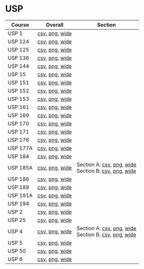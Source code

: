 # USP

| Course | Overall | Section |
| ------ | ------- | ------- |
| USP 1 | [csv](https://github.com/UCSD-Historical-Enrollment-Data/2022Fall/blob/main/overall/USP%201.csv), [png](https://raw.githubusercontent.com/UCSD-Historical-Enrollment-Data/2022Fall/main/plot_overall/USP%201.png), [wide](https://raw.githubusercontent.com/UCSD-Historical-Enrollment-Data/2022Fall/main/plot_overall_wide/USP%201.png) |  |
| USP 124 | [csv](https://github.com/UCSD-Historical-Enrollment-Data/2022Fall/blob/main/overall/USP%20124.csv), [png](https://raw.githubusercontent.com/UCSD-Historical-Enrollment-Data/2022Fall/main/plot_overall/USP%20124.png), [wide](https://raw.githubusercontent.com/UCSD-Historical-Enrollment-Data/2022Fall/main/plot_overall_wide/USP%20124.png) |  |
| USP 125 | [csv](https://github.com/UCSD-Historical-Enrollment-Data/2022Fall/blob/main/overall/USP%20125.csv), [png](https://raw.githubusercontent.com/UCSD-Historical-Enrollment-Data/2022Fall/main/plot_overall/USP%20125.png), [wide](https://raw.githubusercontent.com/UCSD-Historical-Enrollment-Data/2022Fall/main/plot_overall_wide/USP%20125.png) |  |
| USP 136 | [csv](https://github.com/UCSD-Historical-Enrollment-Data/2022Fall/blob/main/overall/USP%20136.csv), [png](https://raw.githubusercontent.com/UCSD-Historical-Enrollment-Data/2022Fall/main/plot_overall/USP%20136.png), [wide](https://raw.githubusercontent.com/UCSD-Historical-Enrollment-Data/2022Fall/main/plot_overall_wide/USP%20136.png) |  |
| USP 144 | [csv](https://github.com/UCSD-Historical-Enrollment-Data/2022Fall/blob/main/overall/USP%20144.csv), [png](https://raw.githubusercontent.com/UCSD-Historical-Enrollment-Data/2022Fall/main/plot_overall/USP%20144.png), [wide](https://raw.githubusercontent.com/UCSD-Historical-Enrollment-Data/2022Fall/main/plot_overall_wide/USP%20144.png) |  |
| USP 15 | [csv](https://github.com/UCSD-Historical-Enrollment-Data/2022Fall/blob/main/overall/USP%2015.csv), [png](https://raw.githubusercontent.com/UCSD-Historical-Enrollment-Data/2022Fall/main/plot_overall/USP%2015.png), [wide](https://raw.githubusercontent.com/UCSD-Historical-Enrollment-Data/2022Fall/main/plot_overall_wide/USP%2015.png) |  |
| USP 151 | [csv](https://github.com/UCSD-Historical-Enrollment-Data/2022Fall/blob/main/overall/USP%20151.csv), [png](https://raw.githubusercontent.com/UCSD-Historical-Enrollment-Data/2022Fall/main/plot_overall/USP%20151.png), [wide](https://raw.githubusercontent.com/UCSD-Historical-Enrollment-Data/2022Fall/main/plot_overall_wide/USP%20151.png) |  |
| USP 152 | [csv](https://github.com/UCSD-Historical-Enrollment-Data/2022Fall/blob/main/overall/USP%20152.csv), [png](https://raw.githubusercontent.com/UCSD-Historical-Enrollment-Data/2022Fall/main/plot_overall/USP%20152.png), [wide](https://raw.githubusercontent.com/UCSD-Historical-Enrollment-Data/2022Fall/main/plot_overall_wide/USP%20152.png) |  |
| USP 153 | [csv](https://github.com/UCSD-Historical-Enrollment-Data/2022Fall/blob/main/overall/USP%20153.csv), [png](https://raw.githubusercontent.com/UCSD-Historical-Enrollment-Data/2022Fall/main/plot_overall/USP%20153.png), [wide](https://raw.githubusercontent.com/UCSD-Historical-Enrollment-Data/2022Fall/main/plot_overall_wide/USP%20153.png) |  |
| USP 161 | [csv](https://github.com/UCSD-Historical-Enrollment-Data/2022Fall/blob/main/overall/USP%20161.csv), [png](https://raw.githubusercontent.com/UCSD-Historical-Enrollment-Data/2022Fall/main/plot_overall/USP%20161.png), [wide](https://raw.githubusercontent.com/UCSD-Historical-Enrollment-Data/2022Fall/main/plot_overall_wide/USP%20161.png) |  |
| USP 169 | [csv](https://github.com/UCSD-Historical-Enrollment-Data/2022Fall/blob/main/overall/USP%20169.csv), [png](https://raw.githubusercontent.com/UCSD-Historical-Enrollment-Data/2022Fall/main/plot_overall/USP%20169.png), [wide](https://raw.githubusercontent.com/UCSD-Historical-Enrollment-Data/2022Fall/main/plot_overall_wide/USP%20169.png) |  |
| USP 170 | [csv](https://github.com/UCSD-Historical-Enrollment-Data/2022Fall/blob/main/overall/USP%20170.csv), [png](https://raw.githubusercontent.com/UCSD-Historical-Enrollment-Data/2022Fall/main/plot_overall/USP%20170.png), [wide](https://raw.githubusercontent.com/UCSD-Historical-Enrollment-Data/2022Fall/main/plot_overall_wide/USP%20170.png) |  |
| USP 171 | [csv](https://github.com/UCSD-Historical-Enrollment-Data/2022Fall/blob/main/overall/USP%20171.csv), [png](https://raw.githubusercontent.com/UCSD-Historical-Enrollment-Data/2022Fall/main/plot_overall/USP%20171.png), [wide](https://raw.githubusercontent.com/UCSD-Historical-Enrollment-Data/2022Fall/main/plot_overall_wide/USP%20171.png) |  |
| USP 176 | [csv](https://github.com/UCSD-Historical-Enrollment-Data/2022Fall/blob/main/overall/USP%20176.csv), [png](https://raw.githubusercontent.com/UCSD-Historical-Enrollment-Data/2022Fall/main/plot_overall/USP%20176.png), [wide](https://raw.githubusercontent.com/UCSD-Historical-Enrollment-Data/2022Fall/main/plot_overall_wide/USP%20176.png) |  |
| USP 177A | [csv](https://github.com/UCSD-Historical-Enrollment-Data/2022Fall/blob/main/overall/USP%20177A.csv), [png](https://raw.githubusercontent.com/UCSD-Historical-Enrollment-Data/2022Fall/main/plot_overall/USP%20177A.png), [wide](https://raw.githubusercontent.com/UCSD-Historical-Enrollment-Data/2022Fall/main/plot_overall_wide/USP%20177A.png) |  |
| USP 184 | [csv](https://github.com/UCSD-Historical-Enrollment-Data/2022Fall/blob/main/overall/USP%20184.csv), [png](https://raw.githubusercontent.com/UCSD-Historical-Enrollment-Data/2022Fall/main/plot_overall/USP%20184.png), [wide](https://raw.githubusercontent.com/UCSD-Historical-Enrollment-Data/2022Fall/main/plot_overall_wide/USP%20184.png) |  |
| USP 185A | [csv](https://github.com/UCSD-Historical-Enrollment-Data/2022Fall/blob/main/overall/USP%20185A.csv), [png](https://raw.githubusercontent.com/UCSD-Historical-Enrollment-Data/2022Fall/main/plot_overall/USP%20185A.png), [wide](https://raw.githubusercontent.com/UCSD-Historical-Enrollment-Data/2022Fall/main/plot_overall_wide/USP%20185A.png) | Section A: [csv](https://github.com/UCSD-Historical-Enrollment-Data/2022Fall/blob/main/section/USP%20185A_A.csv), [png](https://raw.githubusercontent.com/UCSD-Historical-Enrollment-Data/2022Fall/main/plot_section/USP%20185A_A.png), [wide](https://raw.githubusercontent.com/UCSD-Historical-Enrollment-Data/2022Fall/main/plot_section_wide/USP%20185A_A.png)<br>Section B: [csv](https://github.com/UCSD-Historical-Enrollment-Data/2022Fall/blob/main/section/USP%20185A_B.csv), [png](https://raw.githubusercontent.com/UCSD-Historical-Enrollment-Data/2022Fall/main/plot_section/USP%20185A_B.png), [wide](https://raw.githubusercontent.com/UCSD-Historical-Enrollment-Data/2022Fall/main/plot_section_wide/USP%20185A_B.png) |
| USP 186 | [csv](https://github.com/UCSD-Historical-Enrollment-Data/2022Fall/blob/main/overall/USP%20186.csv), [png](https://raw.githubusercontent.com/UCSD-Historical-Enrollment-Data/2022Fall/main/plot_overall/USP%20186.png), [wide](https://raw.githubusercontent.com/UCSD-Historical-Enrollment-Data/2022Fall/main/plot_overall_wide/USP%20186.png) |  |
| USP 189 | [csv](https://github.com/UCSD-Historical-Enrollment-Data/2022Fall/blob/main/overall/USP%20189.csv), [png](https://raw.githubusercontent.com/UCSD-Historical-Enrollment-Data/2022Fall/main/plot_overall/USP%20189.png), [wide](https://raw.githubusercontent.com/UCSD-Historical-Enrollment-Data/2022Fall/main/plot_overall_wide/USP%20189.png) |  |
| USP 191A | [csv](https://github.com/UCSD-Historical-Enrollment-Data/2022Fall/blob/main/overall/USP%20191A.csv), [png](https://raw.githubusercontent.com/UCSD-Historical-Enrollment-Data/2022Fall/main/plot_overall/USP%20191A.png), [wide](https://raw.githubusercontent.com/UCSD-Historical-Enrollment-Data/2022Fall/main/plot_overall_wide/USP%20191A.png) |  |
| USP 194 | [csv](https://github.com/UCSD-Historical-Enrollment-Data/2022Fall/blob/main/overall/USP%20194.csv), [png](https://raw.githubusercontent.com/UCSD-Historical-Enrollment-Data/2022Fall/main/plot_overall/USP%20194.png), [wide](https://raw.githubusercontent.com/UCSD-Historical-Enrollment-Data/2022Fall/main/plot_overall_wide/USP%20194.png) |  |
| USP 2 | [csv](https://github.com/UCSD-Historical-Enrollment-Data/2022Fall/blob/main/overall/USP%202.csv), [png](https://raw.githubusercontent.com/UCSD-Historical-Enrollment-Data/2022Fall/main/plot_overall/USP%202.png), [wide](https://raw.githubusercontent.com/UCSD-Historical-Enrollment-Data/2022Fall/main/plot_overall_wide/USP%202.png) |  |
| USP 25 | [csv](https://github.com/UCSD-Historical-Enrollment-Data/2022Fall/blob/main/overall/USP%2025.csv), [png](https://raw.githubusercontent.com/UCSD-Historical-Enrollment-Data/2022Fall/main/plot_overall/USP%2025.png), [wide](https://raw.githubusercontent.com/UCSD-Historical-Enrollment-Data/2022Fall/main/plot_overall_wide/USP%2025.png) |  |
| USP 4 | [csv](https://github.com/UCSD-Historical-Enrollment-Data/2022Fall/blob/main/overall/USP%204.csv), [png](https://raw.githubusercontent.com/UCSD-Historical-Enrollment-Data/2022Fall/main/plot_overall/USP%204.png), [wide](https://raw.githubusercontent.com/UCSD-Historical-Enrollment-Data/2022Fall/main/plot_overall_wide/USP%204.png) | Section A: [csv](https://github.com/UCSD-Historical-Enrollment-Data/2022Fall/blob/main/section/USP%204_A.csv), [png](https://raw.githubusercontent.com/UCSD-Historical-Enrollment-Data/2022Fall/main/plot_section/USP%204_A.png), [wide](https://raw.githubusercontent.com/UCSD-Historical-Enrollment-Data/2022Fall/main/plot_section_wide/USP%204_A.png)<br>Section B: [csv](https://github.com/UCSD-Historical-Enrollment-Data/2022Fall/blob/main/section/USP%204_B.csv), [png](https://raw.githubusercontent.com/UCSD-Historical-Enrollment-Data/2022Fall/main/plot_section/USP%204_B.png), [wide](https://raw.githubusercontent.com/UCSD-Historical-Enrollment-Data/2022Fall/main/plot_section_wide/USP%204_B.png) |
| USP 5 | [csv](https://github.com/UCSD-Historical-Enrollment-Data/2022Fall/blob/main/overall/USP%205.csv), [png](https://raw.githubusercontent.com/UCSD-Historical-Enrollment-Data/2022Fall/main/plot_overall/USP%205.png), [wide](https://raw.githubusercontent.com/UCSD-Historical-Enrollment-Data/2022Fall/main/plot_overall_wide/USP%205.png) |  |
| USP 50 | [csv](https://github.com/UCSD-Historical-Enrollment-Data/2022Fall/blob/main/overall/USP%2050.csv), [png](https://raw.githubusercontent.com/UCSD-Historical-Enrollment-Data/2022Fall/main/plot_overall/USP%2050.png), [wide](https://raw.githubusercontent.com/UCSD-Historical-Enrollment-Data/2022Fall/main/plot_overall_wide/USP%2050.png) |  |
| USP 6 | [csv](https://github.com/UCSD-Historical-Enrollment-Data/2022Fall/blob/main/overall/USP%206.csv), [png](https://raw.githubusercontent.com/UCSD-Historical-Enrollment-Data/2022Fall/main/plot_overall/USP%206.png), [wide](https://raw.githubusercontent.com/UCSD-Historical-Enrollment-Data/2022Fall/main/plot_overall_wide/USP%206.png) |  |
